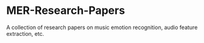 # MER-Research-Papers
A collection of research papers on music emotion recognition, audio feature extraction, etc.
